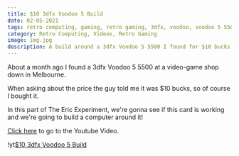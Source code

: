 ```yaml
---
title: $10 3dfx Voodoo 5 Build
date: 02-05-2021
tags: retro computing, gaming, retro gaming, 3dfx, voodoo, voodoo 5 5500, pentium III, intel pentium 3
category: Retro Computing, Videos, Retro Gaming
image: img.jpg
description: A build around a 3dfx Voodoo 5 5500 I found for $10 bucks!
---
```


About a month ago I found a 3dfx Voodoo 5 5500 at a video-game shop down in Melbourne.

When asking about the price the guy told me it was \$10 bucks, so of course I bought it.

In this part of The Eric Experiment, we're gonna see if this card is working and we're going to build a computer around it!

[Click here](https://www.youtube.com/watch?v=j5kn9ZJ_w8g) to go to the Youtube Video.

!yt[$10 3dfx Voodoo 5 Build](https://www.youtube.com/watch?v=j5kn9ZJ_w8g)
